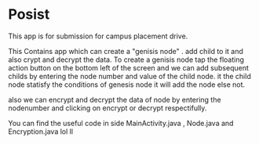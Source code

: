 # Posist
This app is for submission for campus placement drive.

This Contains app which can create a "genisis node" . add child to it and also crypt and decrypt the data.
To create a genisis node tap the floating action button on the bottom left of the screen and we can add subsequent childs by entering the 
node number and value of the child node. it the child node statisfy the conditions of genesis node it will add the node else not.

also we can encrypt and decrypt the data of node by entering the nodenumber and clicking on encrypt or decrypt respectifully.


You can find the useful code in side MainActivity.java , Node.java and Encryption.java
lol
ll
